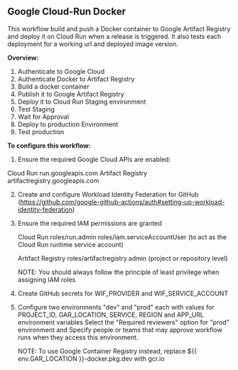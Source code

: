 ## Google Cloud-Run Docker 

This workflow build and push a Docker container to Google Artifact Registry and deploy it on Cloud Run when a release is triggered.
It also tests each deployment for a working url and deployed image version.

**Overview:**
 1. Authenticate to Google Cloud
 2. Authenticate Docker to Artifact Registry
 3. Build a docker container
 4. Publish it to Google Artifact Registry
 5. Deploy it to Cloud Run Staging environment
 6. Test Staging
 7. Wait for Approval
 8. Deploy to production Environment
 9. Test production 


**To configure this workflow:**


 1. Ensure the required Google Cloud APIs are enabled:

   Cloud Run            run.googleapis.com
   Artifact Registry    artifactregistry.googleapis.com

 2. Create and configure Workload Identity Federation for GitHub (https://github.com/google-github-actions/auth#setting-up-workload-identity-federation)

 3. Ensure the required IAM permissions are granted

    Cloud Run
      roles/run.admin
      roles/iam.serviceAccountUser     (to act as the Cloud Run runtime service account)

    Artifact Registry
      roles/artifactregistry.admin     (project or repository level)

    NOTE: You should always follow the principle of least privilege when assigning IAM roles

 4. Create GitHub secrets for WIF_PROVIDER and WIF_SERVICE_ACCOUNT

 5. Configure two environments "dev" and "prod" each with values for PROJECT_ID, GAR_LOCATION, SERVICE, REGION and APP_URL environment variables
    Select the "Required reviewers" option for "prod" environment and Specify people or teams that may approve workflow runs when they access this environment.

    NOTE: To use Google Container Registry instead, replace ${{ env.GAR_LOCATION }}-docker.pkg.dev with gcr.io

